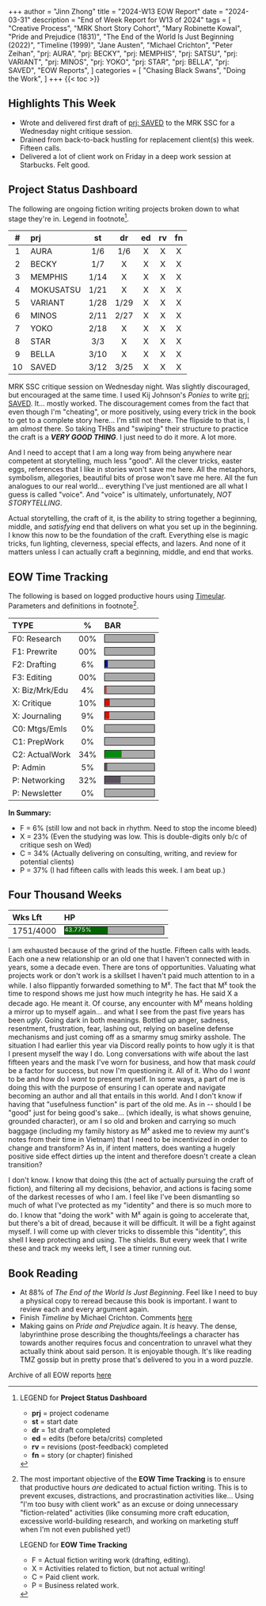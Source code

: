 +++
author = "Jinn Zhong"
title = "2024-W13 EOW Report"
date = "2024-03-31"
description = "End of Week Report for W13 of 2024"
tags = [
    "Creative Process",
    "MRK Short Story Cohort",
    "Mary Robinette Kowal",
    "Pride and Prejudice (1831)",
    "The End of the World Is Just Beginning (2022)",
    "Timeline (1999)",
    "Jane Austen",
    "Michael Crichton",
    "Peter Zeihan",
    "prj: AURA",
    "prj: BECKY",
    "prj: MEMPHIS",
    "prj: SATSU",
    "prj: VARIANT",
    "prj: MINOS",
    "prj: YOKO",
    "prj: STAR",
    "prj: BELLA",
    "prj: SAVED",
    "EOW Reports",
]
categories = [
    "Chasing Black Swans",
    "Doing the Work",
]
+++
{{< toc >}}

## Highlights This Week

* Wrote and delivered first draft of [prj: SAVED](https://journal.jinnzhong.com/tags/prj-saved/) to the MRK SSC for a Wednesday night critique session.
* Drained from back-to-back hustling for replacement client(s) this week. Fifteen calls.
* Delivered a lot of client work on Friday in a deep work session at Starbucks. Felt good.
  
## Project Status Dashboard

The following are ongoing fiction writing projects broken down to what stage they're in. Legend in footnote[^1].

| # | prj | st | dr | ed | rv | fn | 
| :---: | :--- | :---: | :---: | :---: |  :---: |  :---: |
| 1 | AURA | 1/6 | 1/6 | X | X | X | 
| 2 | BECKY | 1/7 | X | X | X | X | 
| 3 | MEMPHIS | 1/14 | X | X | X | X | 
| 4 | MOKUSATSU | 1/21 | X | X | X | X | 
| 5 | VARIANT | 1/28 | 1/29 | X | X | X | X | 
| 6 | MINOS | 2/11 | 2/27 | X | X | X | X | 
| 7 | YOKO | 2/18 | X | X | X | X | X | 
| 8 | STAR | 3/3 | X | X | X | X | X | 
| 9 | BELLA | 3/10 | X | X | X | X | X |
| 10 | SAVED | 3/12 | 3/25 | X | X | X | X |

MRK SSC critique session on Wednesday night. Was slightly discouraged, but encouraged at the same time. I used Kij Johnson's _Ponies_ to write [prj: SAVED](https://journal.jinnzhong.com/tags/prj-saved/). It... mostly worked. The discouragement comes from the fact that even though I'm "cheating", or more positively, using every trick in the book to get to a complete story  here... I'm still not there. The flipside to that is, I am _almost_ there. So taking THBs and "swiping" their structure to practice the craft is a **_VERY GOOD THING_**. I just need to do it more. A lot more. 

And I need to accept that I am a long way from being anywhere near competent at storytelling, much less "good". All the clever tricks, easter eggs, references that I like in stories won't save me here. All the metaphors, symbolism, allegories, beautiful bits of prose won't save me here. All the fun analogues to our real world... everything I've just mentioned are all what I guess is called "voice". And "voice" is ultimately, unfortunately, _NOT STORYTELLING_.

Actual storytelling, the craft of it, is the ability to string together a beginning, middle, and _satisfying_ end that delivers on what you set up in the beginning. I know this now to be the foundation of the craft. Everything else is magic tricks, fun lighting, cleverness, special effects, and lazers. And none of it matters unless I can actually craft a beginning, middle, and end that works.

## EOW Time Tracking

The following is based on logged productive hours using [Timeular](https://timeular.com/?linkId=lp_182779&sourceId=colin-yj-chung&tenantId=timeular). Parameters and definitions in footnote[^2].

| TYPE | % | BAR |
| :--- | :---: | :--- |
| F0: Research | 00% | <div style="width:100px;height:15px;background:#AAAAAA;border:1.3px solid #000000;"><div style="width:00%;height:14px;background:#0492C2;font-size:12px; color:white; line-height:12px;"></div></div> |
| F1: Prewrite | 00% | <div style="width:100px;height:15px;background:#AAAAAA;border:1.3px solid #000000;"><div style="width:00%;height:14px;background:#0492C2;font-size:12px; color:white; line-height:12px;"></div></div> |
| F2: Drafting | 6% | <div style="width:100px;height:15px;background:#AAAAAA;border:1.3px solid #000000;"><div style="width:6%;height:14px;background:#051094;font-size:12px; color:white; line-height:12px;"></div></div> |
| F3: Editing | 00% | <div style="width:100px;height:15px;background:#AAAAAA;border:1.3px solid #000000;"><div style="width:00%;height:14px;background:#051094;font-size:12px; color:white; line-height:12px;"></div></div> |
| X: Biz/Mrk/Edu | 4% | <div style="width:100px;height:15px;background:#AAAAAA;border:1.3px solid #000000;"><div style="width:4%;height:14px;background:#BC544B;font-size:12px; color:white; line-height:12px;"></div></div> |
| X: Critique | 10% | <div style="width:100px;height:15px;background:#AAAAAA;border:1.3px solid #000000;"><div style="width:10%;height:14px;background:#D21404;font-size:12px; color:white; line-height:12px;"></div></div> |
| X: Journaling | 9% | <div style="width:100px;height:15px;background:#AAAAAA;border:1.3px solid #000000;"><div style="width:9%;height:14px;background:#D21404;font-size:12px; color:white; line-height:12px;"></div></div> |
| C0: Mtgs/Emls | 0% |<div style="width:100px;height:15px;background:#AAAAAA;border:1.3px solid #000000;"><div style="width:0%;height:14px;background:#48AAAD;font-size:12px; color:white; line-height:12px;"></div></div> |
| C1: PrepWork | 0% | <div style="width:100px;height:15px;background:#AAAAAA;border:1.3px solid #000000;"><div style="width:0%;height:14px;background:#028A0F;font-size:12px; color:white; line-height:12px;"></div></div> |
| C2: ActualWork | 34% | <div style="width:100px;height:15px;background:#AAAAAA;border:1.3px solid #000000;"><div style="width:34%;height:14px;background:#028A0F;font-size:12px; color:white; line-height:12px;"></div></div> |
| P: Admin | 5% | <div style="width:100px;height:15px;background:#AAAAAA;border:1.3px solid #000000;"><div style="width:5%;height:14px;background:#59515e;font-size:12px; color:white; line-height:12px;"></div></div> |
| P: Networking | 32% | <div style="width:100px;height:15px;background:#AAAAAA;border:1.3px solid #000000;"><div style="width:32%;height:14px;background:#59515e;font-size:12px; color:white; line-height:12px;"></div></div> |
| P: Newsletter | 0% | <div style="width:100px;height:15px;background:#AAAAAA;border:1.3px solid #000000;"><div style="width:0%;height:14px;background:#59515e;font-size:12px; color:white; line-height:12px;"></div></div> |

**In Summary:**
* F = 6% (still low and not back in rhythm. Need to stop the income bleed)
* X = 23% (Even the studying was low. This is double-digits only b/c of critique sesh on Wed)
* C = 34% (Actually delivering on consulting, writing, and review for potential clients)
* P = 37% (I had fifteen calls with leads this week. I am beat up.)

## Four Thousand Weeks

| Wks Lft | HP |
| :--- | :--- |
| 1751/4000 | <div style="width:200px;height:15px;background:#AAAAAA;border:1.3px solid #000000;"><div style="width:43.800%;height:15px;background:#006600;font-size:12px; color:white; line-height:12px;">43.775%</div></div> |

I am exhausted because of the grind of the hustle. Fifteen calls with leads. Each one a new relationship or an old one that I haven't connected with in years, some a decade even. There are tons of opportunities. Valuating what projects work or don't work is a skillset I haven't paid much attention to in a while. I also flippantly forwarded something to M<sup>x</sup>. The fact that M<sup>x</sup> took the time to respond shows me just how much integrity he has. He said X a decade ago. He meant it. Of course, any encounter with M<sup>x</sup> means holding a mirror up to myself again... and what I see from the past five years has been _ugly_. Going dark in both meanings. Bottled up anger, sadness, resentment, frustration, fear, lashing out, relying on baseline defense mechanisms and just coming off as a smarmy smug smirky asshole. The situation I had earlier this year via Discord really points to how ugly it is that I present myself the way I do. Long conversations with wife about the last fifteen years and the mask I've worn for business, and how that mask _could_ be a factor for success, but now I'm questioning it. All of it. Who do I _want_ to be and how do I _want_ to present myself. In some ways, a part of me is doing this with the purpose of ensuring I can operate and navigate becoming an author and all that entails in this world. And I don't know if having that "usefulness function" is part of the old me. As in -- should I be "good" just for being good's sake... (which ideally, is what shows genuine, grounded character), or am I so old and broken and carrying so much baggage (including my family history as M<sup>x</sup> asked me to review my aunt's notes from their time in Vietnam) that I need to be incentivized in order to change and transform? As in, if intent matters, does wanting a hugely positive side effect dirties up the intent and therefore doesn't create a clean transition?

I don't know. I know that doing this (the act of actually pursuing the craft of fiction), and filtering all my decisions, behavior, and actions is facing some of the darkest recesses of who I am. I feel like I've been dismantling so much of what I've protected as my "identity" and there is so much more to do. I know that "doing the work" with M<sup>x</sup> again is going to accelerate that, but there's a bit of dread, because it will be difficult. It will be a fight against myself. I will come up with clever tricks to dissemble this "identity", this shell I keep protecting and using. The shields. But every week that I write these and track my weeks left, I see a timer running out.

## Book Reading

* At 88% of _The End of the World Is Just Beginning_. Feel like I need to buy a physical copy to reread because this book is important. I want to review each and every argument again.
* Finish _Timeline_ by Michael Crichton. Comments [here](https://journal.jinnzhong.com/commentary-timeline-1999/)
* Making gains on _Pride and Prejudice_ again. It _is_ heavy. The dense, labyrinthine prose describing the thoughts/feelings a character has towards another requires focus and concentration to unravel what they actually think about said person. It is enjoyable though. It's like reading TMZ gossip but in pretty prose that's delivered to you in a word puzzle.
  
Archive of all EOW reports [here](https://journal.jinnzhong.com/tags/eow-reports/)

[^1]: LEGEND for **Project Status Dashboard**

    * **prj** = project codename
    * **st** = start date
    * **dr** = 1st draft completed
    * **ed** = edits (before beta/crits) completed
    * **rv** = revisions (post-feedback) completed
    * **fn** = story (or chapter) finished

[^2]: The most important objective of the **EOW Time Tracking** is to ensure that productive hours _are_ dedicated to actual fiction writing. This is to prevent excuses, distractions, and procrastination activities like... Using "I'm too busy with client work" as an excuse or doing unnecessary "fiction-related" activities (like consuming more craft education, excessive world-building research, and working on marketing stuff when I'm not even published yet!)
    
    LEGEND for **EOW Time Tracking**
    * F = Actual fiction writing work (drafting, editing).
    * X = Activities related to fiction, but not actual writing!
    * C = Paid client work.
    * P = Business related work.


